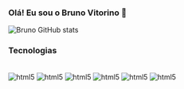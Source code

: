 ### Olá! Eu sou o Bruno Vitorino 🤟


![Bruno GitHub stats](https://github-readme-stats.vercel.app/api?username=bruvitorino&show_icons=true&theme=tokyonight)

### Tecnologias

<div style="display: inline_block"><br/>
  <img align="center" alt="html5" src="https://img.shields.io/badge/Python-3776AB?style=for-the-badge&logo=python&logoColor=white"/>
  <img align="center" alt="html5" src="https://img.shields.io/badge/Data%20Engineer-Senior-%231F4251?style=for-the-badge"/>
  <img align="center" alt="html5" src="https://img.shields.io/badge/TensorFlow-FF6F00?style=for-the-badge&logo=tensorflow&logoColor=white"/>
  <img align="center" alt="html5" src="https://img.shields.io/badge/Databricks-8.3.0-%23F37626?style=for-the-badge&logo=Databricks&logoColor=white"/>
  <img align="center" alt="html5" src="https://img.shields.io/badge/Apache%20Spark-FDEE21?style=flat-square&logo=apachespark&logoColor=black"/>
  <img align="center" alt="html5" src="https://img.shields.io/badge/Kaggle-035a7d?style=for-the-badge&logo=kaggle&logoColor=white"/>
<div/><br/>

